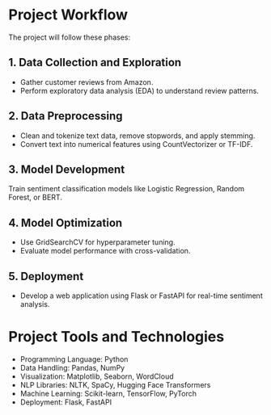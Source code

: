 # Project Workflow
The project will follow these phases:

## 1. Data Collection and Exploration

- Gather customer reviews from Amazon.
- Perform exploratory data analysis (EDA) to understand review patterns.
## 2. Data Preprocessing

- Clean and tokenize text data, remove stopwords, and apply stemming.
- Convert text into numerical features using CountVectorizer or TF-IDF.
## 3. Model Development

Train sentiment classification models like Logistic Regression, Random Forest, or BERT.
## 4. Model Optimization

- Use GridSearchCV for hyperparameter tuning.
- Evaluate model performance with cross-validation.
## 5. Deployment
- Develop a web application using Flask or FastAPI for real-time sentiment analysis.
  
# Project Tools and Technologies
- Programming Language: Python
- Data Handling: Pandas, NumPy
- Visualization: Matplotlib, Seaborn, WordCloud
- NLP Libraries: NLTK, SpaCy, Hugging Face Transformers
- Machine Learning: Scikit-learn, TensorFlow, PyTorch
- Deployment: Flask, FastAPI
